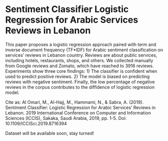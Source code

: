 # Sentiment Classifier Logistic Regression for Arabic Services Reviews in Lebanon

This paper proposes a logistic regression approach paired with term and inverse document frequency (TF*IDF) for Arabic sentiment classification on services’ reviews in Lebanon country.  Reviews are about public services, including hotels, restaurants, shops, and others. We collected manually from Google reviews and Zomato, which have reached to 3916 reviews. Experiments show three core findings: 1) The classifier is confident when used to predict positive reviews. 2) The model is biased on predicting reviews with negative sentiment. Finally, the low percentage of negative reviews in the corpus contributes to the diffidence of logistic regression model.

Cite as: Al Omari, M., Al-Hajj, M., Hammami, N., & Sabra, A. (2019). Sentiment Classifier: Logistic Regression for Arabic Services’ Reviews in Lebanon. 2019 International Conference on Computer and Information Sciences (ICCIS), Sakaka, Saudi Arabia, 2019, pp. 1-5. Doi: 10.1109/ICCISci.2019.8716394

Dataset will be available soon, stay turned!